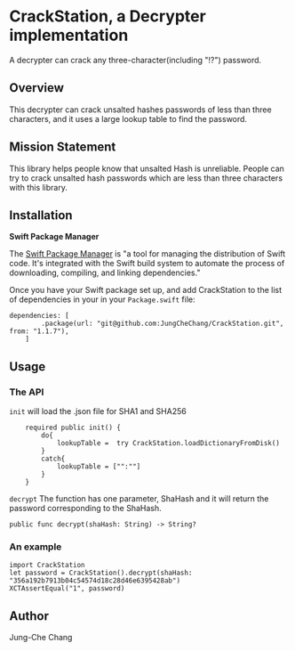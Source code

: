 # CrackStation, a Decrypter implementation
A decrypter can crack any three-character(including "!?") password.

## Overview
This decrypter can crack unsalted hashes passwords of less than three characters, and it uses a large lookup table to find the password.

## Mission Statement
This library helps people know that unsalted Hash is unreliable. People can try to crack unsalted hash passwords which are less than three characters with this library.

## Installation
**Swift Package Manager**

The [Swift Package Manager](https://www.swift.org/package-manager/) is "a tool for managing the distribution of Swift code. It's integrated with the Swift build system to automate the process of downloading, compiling, and linking dependencies."

Once you have your Swift package set up, and add CrackStation to the list of dependencies in your in your `Package.swift` file:
```
dependencies: [
        .package(url: "git@github.com:JungCheChang/CrackStation.git", from: "1.1.7"),
    ]
```


## Usage

### The API
`init` will load the .json file for SHA1 and SHA256
```
    required public init() {
        do{
            lookupTable =  try CrackStation.loadDictionaryFromDisk()
        }
        catch{
            lookupTable = ["":""]
        }
    }
```

`decrypt` The function has one parameter, ShaHash and it will return the password corresponding to the ShaHash.
```
public func decrypt(shaHash: String) -> String?
```
### An example
```
import CrackStation
let password = CrackStation().decrypt(shaHash:  "356a192b7913b04c54574d18c28d46e6395428ab")
XCTAssertEqual("1", password)
```

## Author
Jung-Che Chang
